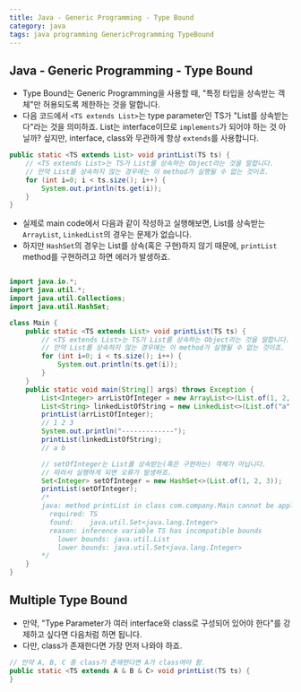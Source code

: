 ```yaml
---
title: Java - Generic Programming - Type Bound
category: java
tags: java programming GenericProgramming TypeBound
---
```


## Java - Generic Programming - Type Bound

- Type Bound는 Generic Programming을 사용할 때, "특정 타입을 상속받는 객체"만 허용되도록 제한하는 것을 말합니다.
- 다음 코드에서 `<TS extends List>`는 type parameter인 TS가 "List를 상속받는다"라는 것을 의미하죠. List는 interface이므로 `implements`가 되어야 하는 것 아닐까? 싶지만, interface, class와 무관하게 항상 `extends`를 사용합니다.

```java
public static <TS extends List> void printList(TS ts) {
    // <TS extends List>는 TS가 List를 상속하는 Object라는 것을 말합니다.
    // 만약 List를 상속하지 않는 경우에는 이 method가 실행될 수 없는 것이죠.
    for (int i=0; i < ts.size(); i++) {
        System.out.println(ts.get(i));
    }
}
```

- 실제로 main code에서 다음과 같이 작성하고 실행해보면, List를 상속받는 `ArrayList`, `LinkedList`의 경우는 문제가 없습니다.
- 하지만 `HashSet`의 경우는 List를 상속(혹은 구현)하지 않기 때문에, `printList` method를 구현하려고 하면 에러가 발생하죠.

```java

import java.io.*;
import java.util.*;
import java.util.Collections;
import java.util.HashSet;

class Main {
    public static <TS extends List> void printList(TS ts) {
        // <TS extends List>는 TS가 List를 상속하는 Object라는 것을 말합니다.
        // 만약 List를 상속하지 않는 경우에는 이 method가 실행될 수 없는 것이죠.
        for (int i=0; i < ts.size(); i++) {
            System.out.println(ts.get(i));
        }
    }
    public static void main(String[] args) throws Exception {
        List<Integer> arrListOfInteger = new ArrayList<>(List.of(1, 2, 3, 4));
        List<String> linkedListOfString = new LinkedList<>(List.of("a", "b"));
        printList(arrListOfInteger);
        // 1 2 3
        System.out.println("-------------");
        printList(linkedListOfString);
        // a b

        // setOfInteger는 List를 상속받는(혹은 구현하는) 객체가 아닙니다.
        // 따라서 실행하게 되면 오류가 발생하죠.
        Set<Integer> setOfInteger = new HashSet<>(List.of(1, 2, 3));
        printList(setOfInteger);
        /*
        java: method printList in class com.company.Main cannot be applied to given types;
          required: TS
          found:    java.util.Set<java.lang.Integer>
          reason: inference variable TS has incompatible bounds
            lower bounds: java.util.List
            lower bounds: java.util.Set<java.lang.Integer>
        */
    }
}

```

## Multiple Type Bound

- 만약, "Type Parameter가 여러 interface와 class로 구성되어 있어야 한다"를 강제하고 싶다면 다음처럼 하면 됩니다.
- 다만, class가 존재한다면 가장 먼저 나와야 하죠.

```java
// 만약 A, B, C 중 class가 존재한다면 A가 class여야 함.
public static <TS extends A & B & C> void printList(TS ts) {
}
```
